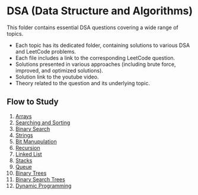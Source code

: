 # DSA (Data Structure and Algorithms)

This folder contains essential DSA questions covering a wide range of topics.

- Each topic has its dedicated folder, containing solutions to various DSA and LeetCode problems.
- Each file includes a link to the corresponding LeetCode question.
- Solutions presented in various approaches (including brute force, improved, and optimized solutions).
- Solution link to the youtube video.
- Theory related to the question and its underlying topic.

## Flow to Study

1. [Arrays](https://github.com/piyushhagarwal/DSA_Placements/tree/main/DSA/Arrays)
2. [Searching and Sorting](https://github.com/piyushhagarwal/DSA_Placements/tree/main/DSA/SearchingSorting)
3. [Binary Search](https://github.com/piyushhagarwal/DSA_Placements/tree/main/DSA/BinarySearch)
4. [Strings](https://github.com/piyushhagarwal/DSA_Placements/tree/main/DSA/Strings)
5. [Bit Manupulation](https://github.com/piyushhagarwal/DSA_Placements/tree/main/DSA/BitManupulation)
6. [Recursion](https://github.com/piyushhagarwal/DSA_Placements/tree/main/DSA/Recursion)
7. [Linked List](https://github.com/piyushhagarwal/DSA_Placements/tree/main/DSA/LinkedLists)
8. [Stacks](https://github.com/piyushhagarwal/DSA_Placements/tree/main/DSA/Stacks)
9. [Queue](https://github.com/piyushhagarwal/DSA_Placements/tree/main/DSA/Queue)
10. [Binary Trees](https://github.com/piyushhagarwal/DSA_Placements/tree/main/DSA/BinaryTrees)
11. [Binary Search Trees](https://github.com/piyushhagarwal/DSA_Placements/tree/main/DSA/BinarySearchTrees)
12. [Dynamic Programming](https://github.com/piyushhagarwal/DSA_Placements/tree/main/DSA/DynamicProgramming)
